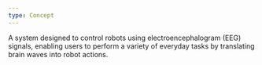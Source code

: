```yaml
---
type: Concept
---
```


A system designed to control robots using electroencephalogram (EEG) signals, enabling users to perform a variety of everyday tasks by translating brain waves into robot actions.